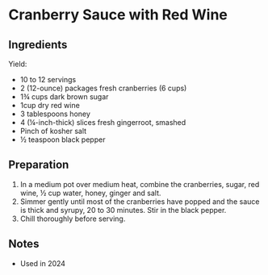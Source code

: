 # Cranberry Sauce with Red Wine

## Ingredients
Yield:
* 10 to 12 servings
* 2 (12-ounce) packages fresh cranberries (6 cups)
* 1¾ cups dark brown sugar
* 1cup dry red wine
* 3 tablespoons honey
* 4 (¼-inch-thick) slices fresh gingerroot, smashed
* Pinch of kosher salt
* ½ teaspoon black pepper

## Preparation

1. In a medium pot over medium heat, combine the cranberries, sugar, red wine, ½ cup water, honey, ginger and salt.
2. Simmer gently until most of the cranberries have popped and the sauce is thick and syrupy, 20 to 30 minutes. Stir in the black pepper.
3. Chill thoroughly before serving.

## Notes

* Used in 2024